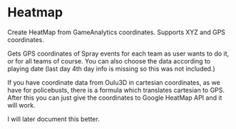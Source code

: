 Heatmap
=======

Create HeatMap from GameAnalytics coordinates. Supports XYZ and GPS coordinates.

Gets GPS coordinates of Spray events for each team as user wants to do it, or for all teams of course.
You can also choose the data according to playing date (last day 4th day info is missing so this was not included.)

If you have coordinate data from Oulu3D in cartesian coordinates, as we have for policebusts, there is a formula which translates cartesian to GPS. After this you can just give the coordinates to Google HeatMap API and it will work.

I will later document this better.



